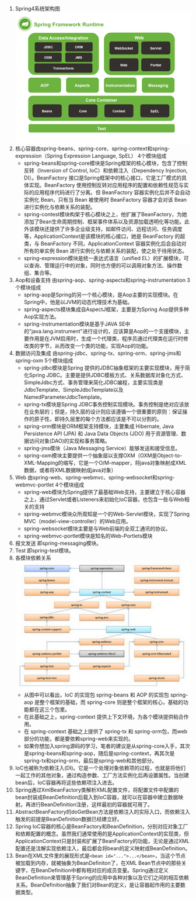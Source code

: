 1. Spring4系统架构图
 ![Spring4系统架构图](https://github.com/huhuics/Accumulate/blob/master/image/SpringFrameworkRuntime.png?raw=true)
2. 核心容器由spring-beans、spring-core、spring-context和spring-expression（Spring Expression Language, SpEL） 4个模块组成
   + spring-beans和spring-core模块是Spring框架的核心模块，包含了控制反转（Inversion of Control, IoC）和依赖注入（Dependency Injection, DI）。BeanFactory 接口是Spring框架中的核心接口，它是工厂模式的具体实现。BeanFactory 使用控制反转对应用程序的配置和依赖性规范与实际的应用程序代码进行了分离。但 BeanFactory 容器实例化后并不会自动实例化 Bean，只有当 Bean 被使用时 BeanFactory 容器才会对该 Bean 进行实例化与依赖关系的装配。
   + spring-contest模块构架于核心模块之上，他扩展了BeanFactory，为她添加了Bean生命周期控制、框架事件体系以及资源加载透明化等功能。此外该模块还提供了许多企业级支持，如邮件访问、远程访问、任务调度等，ApplicationContext是该模块的核心接口，她是 BeanFactory 的超类，与 BeanFactory 不同，ApplicationContext 容器实例化后会自动对所有的单实例 Bean 进行实例化与依赖关系的装配，使之处于待用状态。
   + spring-expression模块是统一表达式语言（unified EL）的扩展模块，可以查询、管理运行中的对象，同时也方便的可以调用对象方法、操作数组、集合等。
3. Aop和设备支持 由spring-aop、spring-aspects和spring-instrumentation 3个模块组成
   + spring-aop是Spring的另一个核心模块，是Aop主要的实现模块。在Spring中，他是以JVM的动态代理技术为基础。
   + spring-aspects模块集成自AspectJ框架，主要是为Spring Aop提供多种Aop实现方法。
   + spring-instrumentation模块是基于JAVA SE中的"java.lang.instrument"进行设计的，应该算是Aop的一个支援模块，主要作用是在JVM启用时，生成一个代理类，程序员通过代理类在运行时修改类的字节，从而改变一个类的功能，实现Aop的功能。
4. 数据访问及集成 由spring-jdbc、spring-tx、spring-orm、spring-jms和spring-oxm 5个模块组成
   + spring-jdbc模块是Spring 提供的JDBC抽象框架的主要实现模块，用于简化Spring JDBC。主要是提供JDBC模板方式、关系数据库对象化方式、SimpleJdbc方式、事务管理来简化JDBC编程，主要实现类是JdbcTemplate、SimpleJdbcTemplate以及NamedParameterJdbcTemplate。
   + spring-tx模块是Spring JDBC事务控制实现模块。事务控制是绝对应该放在业务层的；但是，持久层的设计则应该遵循一个很重要的原则：保证操作的原子性，即持久层里的每个方法都应该是不可以分割的。
   + spring-orm模块是ORM框架支持模块，主要集成 Hibernate, Java Persistence API (JPA) 和 Java Data Objects (JDO) 用于资源管理、数据访问对象(DAO)的实现和事务策略。
   + spring-jms模块（Java Messaging Service）能够发送和接受信息。
   + spring-oxm模块主要提供一个抽象层以支撑OXM（OXM是Object-to-XML-Mapping的缩写，它是一个O/M-mapper，将java对象映射成XML数据，或者将XML数据映射成java对象）
5. Web 由spring-web、spring-webmvc、spring-websocket和spring-webmvc-portlet 4个模块组成
   + spring-web模块为Spring提供了最基础Web支持，主要建立于核心容器之上，通过Servlet或者Listeners来初始化IoC容器，也包含一些与Web相关的支持
   + spring-webmvc模块众所周知是一个的Web-Servlet模块，实现了Spring MVC（model-view-controller）的Web应用。
   + spring-websocket模块主要是与Web前端的全双工通讯的协议。
   + spring-webmvc-portlet模块是知名的Web-Portlets模块
6. 报文发送 即spring-messaging模块。
7. Test 即spring-test模块。
8. 各模块依赖关系
![](https://github.com/huhuics/Accumulate/blob/master/image/Spring%E5%90%84%E6%A8%A1%E5%9D%97%E4%BE%9D%E8%B5%96%E5%85%B3%E7%B3%BB.jpg?raw=true)
   + 从图中可以看出，IoC 的实现包 spring-beans 和 AOP 的实现包 spring-aop 是整个框架的基础，而 spring-core 则是整个框架的核心，基础的功能都在这三个包里。
   + 在此基础之上，spring-context 提供上下文环境，为各个模块提供粘合作用。
   + 在 spring-context 基础之上提供了 spring-tx 和 spring-orm包，而web部分的功能，都是要依赖spring-web来实现的。
   + 如果你想加入spring源码的学习，笔者的建议是从spring-core入手，其次是spring-beans和spring-aop，随后是spring-context，再其次是spring-tx和spring-orm，最后是spring-web和其他部分。
9. IoC也被称为依赖注入(DI)。它是一个处理对象依赖项的过程，也就是将他们一起工作的其他对象，通过构造参数、工厂方法实例化后再设置属性。当创建bean后，IoC容器再将这些依赖项注入进去。
10. Spring通过XmlBeanFactory类解析XML配置文件，将配置文件中配置的bean封装成BeanDefinition后载入到IoC容器，就可以在容器中建立数据映射。再进行BeanDefinition注册，这样最初的容器就可用了。
11. AbstractBeanFactory的doGetBean方法是依赖注入的实际入口，而依赖注入触发的前提是BeanDefinition数据已经建立好。
12. Spring IoC容器的核心是BeanFactory和BeanDefinition，分别对应对象工厂和依赖配置的概念。虽然我们通常使用的是ApplicationContext的实现类，但ApplicationContext只是封装和扩展了BeanFactory的功能，无论是通过XML配置还是注解实现依赖注入，最后都会将bean的定义映射成BeanDefinition。
13. Bean在XML文件里的展现形式是```<bean id="...">...</bean>```，当这个节点被加载到内存，就被抽象为BeanDefiniton了，在XML Bean节点中的那些关键字，在BeanDefinition中都有相对应的成员变量。Spring通过定义BeanDefinition来管理基于Spring的应用中各种对象以及它们之间的相互依赖关系。BeanDefinition抽象了我们对Bean的定义，是让容器起作用的主要数据类型。
